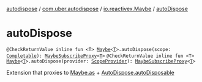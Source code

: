 [autodispose](../../index.md) / [com.uber.autodispose](../index.md) / [io.reactivex.Maybe](index.md) / [autoDispose](./auto-dispose.md)

# autoDispose

`@CheckReturnValue inline fun <T> `[`Maybe`](http://reactivex.io/RxJava/2.x/javadoc/io/reactivex/Maybe.html)`<`[`T`](auto-dispose.md#T)`>.autoDispose(scope: `[`Completable`](http://reactivex.io/RxJava/2.x/javadoc/io/reactivex/Completable.html)`): `[`MaybeSubscribeProxy`](../-maybe-subscribe-proxy/index.md)`<`[`T`](auto-dispose.md#T)`>`
`@CheckReturnValue inline fun <T> `[`Maybe`](http://reactivex.io/RxJava/2.x/javadoc/io/reactivex/Maybe.html)`<`[`T`](auto-dispose.md#T)`>.autoDispose(provider: `[`ScopeProvider`](../-scope-provider/index.md)`): `[`MaybeSubscribeProxy`](../-maybe-subscribe-proxy/index.md)`<`[`T`](auto-dispose.md#T)`>`

Extension that proxies to [Maybe.as](http://reactivex.io/RxJava/2.x/javadoc/io/reactivex/Maybe.html) + [AutoDispose.autoDisposable](../-auto-dispose/auto-disposable.md)

